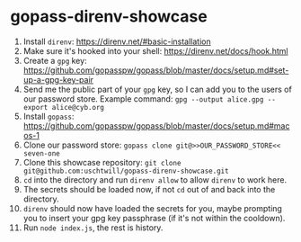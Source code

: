 # gopass-direnv-showcase

1. Install `direnv`: https://direnv.net/#basic-installation
2. Make sure it's hooked into your shell: https://direnv.net/docs/hook.html
3. Create a `gpg` key: https://github.com/gopasspw/gopass/blob/master/docs/setup.md#set-up-a-gpg-key-pair
4. Send me the public part of your `gpg` key, so I can add you to the users of our password store. Example command: `gpg --output alice.gpg --export alice@cyb.org`
5. Install `gopass`: https://github.com/gopasspw/gopass/blob/master/docs/setup.md#macos-1
6. Clone our password store: `gopass clone git@>>OUR_PASSWORD_STORE<< seven-one`
7. Clone this showcase repository: `git clone git@github.com:uschtwill/gopass-direnv-showcase.git`
8. `cd` into the directory and run `direnv allow` to allow `direnv` to work here.
9. The secrets should be loaded now, if not `cd` out of and back into the directory.
10. `direnv` should now have loaded the secrets for you, maybe prompting you to insert your gpg key passphrase (if it's not within the cooldown).
11. Run `node index.js`, the rest is history.
